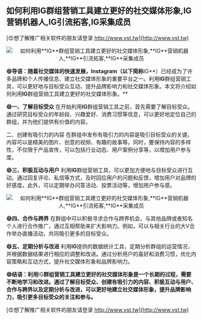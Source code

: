 ## **如何利用**IG**群组营销工具建立更好的社交媒体形象,**IG**营销机器人,**IG**引流拓客,**IG**采集成员**

[😍想了解推广相关软件的朋友请登录 http://www.vst.tw](http://www.vst.tw)

 <center><img src="https://vst.tw/MP4/tuiguang/png/5.png" alt="如何利用**IG**群组营销工具建立更好的社交媒体形象,**IG**营销机器人,**IG**引流拓客,**IG**采集成员"></center>

**😄导语：随着社交媒体的快速发展，Instagram（以下简称**IG**）已经成为了许多品牌和个人传播信息、建立社交媒体形象的重要平台之一。利用**IG**群组营销工具，可以更好地与目标受众互动，提升品牌影响力和社交媒体形象。本文将介绍如何利用**IG**群组营销工具建立更好的社交媒体形象。**

**😄一、了解目标受众**
在开始利用**IG**群组营销工具之前，首先需要了解目标受众。通过研究目标受众的年龄段、兴趣爱好、消费习惯等信息，可以更好地定位自己的群组，并为他们提供有价值的内容。

二、创建有吸引力的内容
在群组中发布有吸引力的内容是吸引目标受众的关键。内容可以是精美的图片、创意的视频、有趣的故事等。同时，要保持内容的多样性，不仅限于产品宣传，可以包括行业动态、用户案例分享等，以增加用户参与度。

**😄三、积极互动与用户**
利用**IG**群组营销工具，可以更加方便地与目标受众进行互动。通过回复评论、私信等方式，及时回应用户的问题和反馈，增加用户对品牌的好感度。此外，可以定期举办问答活动、投票活动等，增加用户参与感。

 <center><img src="https://vst.tw/MP4/tuiguang/png/1.png" alt="如何利用**IG**群组营销工具建立更好的社交媒体形象,**IG**营销机器人,**IG**引流拓客,**IG**采集成员"></center>

**😄四、合作与跨界**
在群组中可以积极寻求合作与跨界机会，与其他品牌或者知名个人进行合作推广，通过互相帮助来扩大影响力。例如，可以与相关行业的大V合作举办直播活动，共同吸引更多的目标受众。

**😄五、定期分析与改进**
利用**IG**提供的数据统计工具，定期分析群组的运营情况，并根据数据结果进行相应的调整和改进。通过分析用户的喜好和消费习惯，优化内容策略和互动方式，提升社交媒体形象和品牌影响力。

**😄结语：利用**IG**群组营销工具建立更好的社交媒体形象是一个长期的过程，需要不断地学习和改进。通过了解目标受众、创建有吸引力的内容、积极互动与用户、合作与跨界以及定期分析与改进，可以更好地建立社交媒体形象，提升品牌影响力，吸引更多目标受众的关注和参与。**

[😍想了解推广相关软件的朋友请登录 http://www.vst.tw](http://www.vst.tw)



